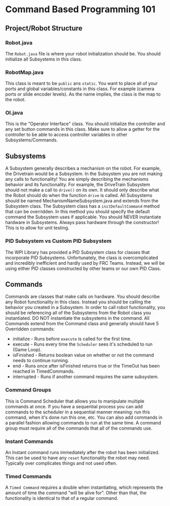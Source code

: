 # Command Based Programming 101

## Project/Robot Structure

### Robot.java

The `Robot.java` file is where your robot initialization should be. You should initialize all Subsystems in this class.

### RobotMap.java

This class is meant to be `public` ans `static`. You want to place all of your ports and global variables/constants in this class. For example (camera ports or slide encoder levels). As the name implies, the class is the map to the robot.

### OI.java

This is the "Operator Interface" class. You should initialize the controller and any set button commands in this class. Make sure to allow a getter for the controller to be able to access controller variables in other Subsystems/Commands.

## Subsystems

A Subsystem generally describes a mechanism on the robot. For example, the Drivetrain would be a Subsystem. In the Subsystem you are not making any calls to functionality! You are simply describing the mechanisms behavior and its functionality. For example, the DriveTrain Subsystem should not make a call to `drive()` on its own. It should only describe what the Robot should do when the function `drive` is called. All Subsystems should be named MechanismNameSubsystem.java and extends from the Subsystem class. The Subsystem class has a `initDefaultCommand` method that can be overridden. In this method you should specify the default command the Subsystem uses if applicable. You should NEVER instantiate hardware in Subsystems. Always pass hardware through the constructor! This is to allow for unit testing.

### PID Subsystem vs Custom PID Subsystem

The WPI Library has provided a PID Subsystem class for classes that incorporate PID Subsystems. Unfortunately, the class is overcomplicated and incredibly inefficient and hardly used by FRC Teams. Instead, we will be using either PID classes constructed by other teams or our own PID Class.

## Commands

Commands are classes that make calls on hardware. You should describe any Robot functionality in this class. Instead you should be calling the behavior you created in a Subsystem. In order to call robot functionality, you should be referencing all of the Subsystems from the Robot class you instantiated.
DO NOT instantiate the subsystems in the command. All Commands extend from the Command class and generally should have 5 Overridden commands:

* initialize - Runs before `execute` is called for the first time.
* execute - Runs every time the `Scheduler` sees it's scheduled to run (Game Loop).
* isFinished - Returns boolean value on whether or not the command needs to continue running.
* end - Runs once after isFinished returns true or the TimeOut has been reached in TimedCommands.
* interrupted - Runs if another command requires the same subsystem.

### Command Groups

This is Command Scheduler that allows you to manipulate multiple commands at once. If you have a sequential process you can add commands to the scheduler in a sequential manner meaning: run this command, when it's done run this one, etc. You can also add commands in a parallel fashion allowing commands to run at the same time. A command group must require all of the commands that all of the commands use.

### Instant Commands

An Instant command runs immediately after the robot has been initialized. This can be used to have any `reset` functionality the robot may need. Typically over complicates things and not used often.

### Timed Commands

A `Timed Command` requires a double when instantiating, which represents the amount of time the command "will be alive for". Other than that, the functionality is identical to that of a regular command.
